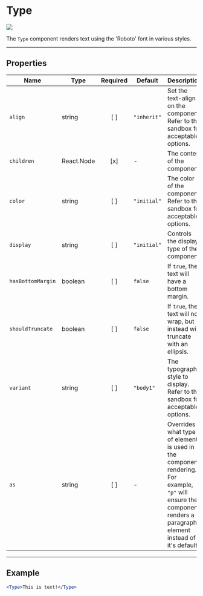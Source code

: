 # Type

<!--<img src="https://img.shields.io/badge/status-deprecated-red.svg">-->
<!--<img src="https://img.shields.io/badge/status-in_development-yellow.svg">-->
<img src="https://img.shields.io/badge/status-stable-green.svg">

The `Type` component renders text using the 'Roboto' font in various styles.

---

## Properties
Name | Type | Required | Default | Description
--- | --- |:---:| --- | ---
`align` | string | [ ] | `"inherit"` | Set the text-align on the component. Refer to the sandbox for acceptable options.
`children` | React.Node | [x] | - | The content of the component.
`color` | string | [ ] | `"initial"` | The color of the component. Refer to the sandbox for acceptable options.
`display` | string | [ ] | `"initial"` | Controls the display type of the component.
`hasBottomMargin` | boolean | [ ] | `false` | If `true`, the text will have a bottom margin.
`shouldTruncate` | boolean | [ ] | `false` | If `true`, the text will not wrap, but instead will truncate with an ellipsis.
`variant` | string | [ ] | `"body1"` | The typographic style to display. Refer to the sandbox for acceptable options.
`as` | string | [ ] | - | Overrides what type of element is used in the component rendering. For example, `"p"` will ensure the component renders a paragraph element instead of it's default.

---

## Example
```jsx
<Type>This is text!</Type>
```
